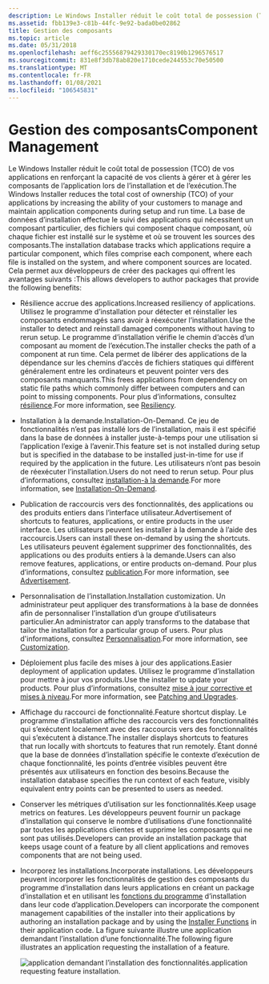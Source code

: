 ```yaml
---
description: Le Windows Installer réduit le coût total de possession (TCO) de vos applications en renforçant la capacité de vos clients à gérer et à gérer les composants de l’application lors de l’installation et de l’exécution.
ms.assetid: fbb139e3-c81b-44fc-9e92-bada0be02862
title: Gestion des composants
ms.topic: article
ms.date: 05/31/2018
ms.openlocfilehash: aeff6c25556879429330170ec8190b1296576517
ms.sourcegitcommit: 831e8f3db78ab820e1710cede244553c70e50500
ms.translationtype: MT
ms.contentlocale: fr-FR
ms.lasthandoff: 01/08/2021
ms.locfileid: "106545831"
---
```

# <a name="component-management"></a><span data-ttu-id="45340-103">Gestion des composants</span><span class="sxs-lookup"><span data-stu-id="45340-103">Component Management</span></span>

<span data-ttu-id="45340-104">Le Windows Installer réduit le coût total de possession (TCO) de vos applications en renforçant la capacité de vos clients à gérer et à gérer les composants de l’application lors de l’installation et de l’exécution.</span><span class="sxs-lookup"><span data-stu-id="45340-104">The Windows Installer reduces the total cost of ownership (TCO) of your applications by increasing the ability of your customers to manage and maintain application components during setup and run time.</span></span> <span data-ttu-id="45340-105">La base de données d’installation effectue le suivi des applications qui nécessitent un composant particulier, des fichiers qui composent chaque composant, où chaque fichier est installé sur le système et où se trouvent les sources des composants.</span><span class="sxs-lookup"><span data-stu-id="45340-105">The installation database tracks which applications require a particular component, which files comprise each component, where each file is installed on the system, and where component sources are located.</span></span> <span data-ttu-id="45340-106">Cela permet aux développeurs de créer des packages qui offrent les avantages suivants :</span><span class="sxs-lookup"><span data-stu-id="45340-106">This allows developers to author packages that provide the following benefits:</span></span>

-   <span data-ttu-id="45340-107">Résilience accrue des applications.</span><span class="sxs-lookup"><span data-stu-id="45340-107">Increased resiliency of applications.</span></span> <span data-ttu-id="45340-108">Utilisez le programme d’installation pour détecter et réinstaller les composants endommagés sans avoir à réexécuter l’installation.</span><span class="sxs-lookup"><span data-stu-id="45340-108">Use the installer to detect and reinstall damaged components without having to rerun setup.</span></span> <span data-ttu-id="45340-109">Le programme d’installation vérifie le chemin d’accès d’un composant au moment de l’exécution.</span><span class="sxs-lookup"><span data-stu-id="45340-109">The installer checks the path of a component at run time.</span></span> <span data-ttu-id="45340-110">Cela permet de libérer des applications de la dépendance sur les chemins d’accès de fichiers statiques qui diffèrent généralement entre les ordinateurs et peuvent pointer vers des composants manquants.</span><span class="sxs-lookup"><span data-stu-id="45340-110">This frees applications from dependency on static file paths which commonly differ between computers and can point to missing components.</span></span> <span data-ttu-id="45340-111">Pour plus d’informations, consultez [résilience](resiliency.md).</span><span class="sxs-lookup"><span data-stu-id="45340-111">For more information, see [Resiliency](resiliency.md).</span></span>
-   <span data-ttu-id="45340-112">Installation à la demande.</span><span class="sxs-lookup"><span data-stu-id="45340-112">Installation-On-Demand.</span></span> <span data-ttu-id="45340-113">Ce jeu de fonctionnalités n’est pas installé lors de l’installation, mais il est spécifié dans la base de données à installer juste-à-temps pour une utilisation si l’application l’exige à l’avenir.</span><span class="sxs-lookup"><span data-stu-id="45340-113">This feature set is not installed during setup but is specified in the database to be installed just-in-time for use if required by the application in the future.</span></span> <span data-ttu-id="45340-114">Les utilisateurs n’ont pas besoin de réexécuter l’installation.</span><span class="sxs-lookup"><span data-stu-id="45340-114">Users do not need to rerun setup.</span></span> <span data-ttu-id="45340-115">Pour plus d’informations, consultez [installation-à la demande](installation-on-demand.md).</span><span class="sxs-lookup"><span data-stu-id="45340-115">For more information, see [Installation-On-Demand](installation-on-demand.md).</span></span>
-   <span data-ttu-id="45340-116">Publication de raccourcis vers des fonctionnalités, des applications ou des produits entiers dans l’interface utilisateur.</span><span class="sxs-lookup"><span data-stu-id="45340-116">Advertisement of shortcuts to features, applications, or entire products in the user interface.</span></span> <span data-ttu-id="45340-117">Les utilisateurs peuvent les installer à la demande à l’aide des raccourcis.</span><span class="sxs-lookup"><span data-stu-id="45340-117">Users can install these on-demand by using the shortcuts.</span></span> <span data-ttu-id="45340-118">Les utilisateurs peuvent également supprimer des fonctionnalités, des applications ou des produits entiers à la demande.</span><span class="sxs-lookup"><span data-stu-id="45340-118">Users can also remove features, applications, or entire products on-demand.</span></span> <span data-ttu-id="45340-119">Pour plus d’informations, consultez [publication](advertisement.md).</span><span class="sxs-lookup"><span data-stu-id="45340-119">For more information, see [Advertisement](advertisement.md).</span></span>
-   <span data-ttu-id="45340-120">Personnalisation de l’installation.</span><span class="sxs-lookup"><span data-stu-id="45340-120">Installation customization.</span></span> <span data-ttu-id="45340-121">Un administrateur peut appliquer des transformations à la base de données afin de personnaliser l’installation d’un groupe d’utilisateurs particulier.</span><span class="sxs-lookup"><span data-stu-id="45340-121">An administrator can apply transforms to the database that tailor the installation for a particular group of users.</span></span> <span data-ttu-id="45340-122">Pour plus d'informations, consultez [Personnalisation](customization.md).</span><span class="sxs-lookup"><span data-stu-id="45340-122">For more information, see [Customization](customization.md).</span></span>
-   <span data-ttu-id="45340-123">Déploiement plus facile des mises à jour des applications.</span><span class="sxs-lookup"><span data-stu-id="45340-123">Easier deployment of application updates.</span></span> <span data-ttu-id="45340-124">Utilisez le programme d’installation pour mettre à jour vos produits.</span><span class="sxs-lookup"><span data-stu-id="45340-124">Use the installer to update your products.</span></span> <span data-ttu-id="45340-125">Pour plus d’informations, consultez [mise à jour corrective et mises à niveau](patching-and-upgrades.md).</span><span class="sxs-lookup"><span data-stu-id="45340-125">For more information, see [Patching and Upgrades](patching-and-upgrades.md).</span></span>
-   <span data-ttu-id="45340-126">Affichage du raccourci de fonctionnalité.</span><span class="sxs-lookup"><span data-stu-id="45340-126">Feature shortcut display.</span></span> <span data-ttu-id="45340-127">Le programme d’installation affiche des raccourcis vers des fonctionnalités qui s’exécutent localement avec des raccourcis vers des fonctionnalités qui s’exécutent à distance.</span><span class="sxs-lookup"><span data-stu-id="45340-127">The installer displays shortcuts to features that run locally with shortcuts to features that run remotely.</span></span> <span data-ttu-id="45340-128">Étant donné que la base de données d’installation spécifie le contexte d’exécution de chaque fonctionnalité, les points d’entrée visibles peuvent être présentés aux utilisateurs en fonction des besoins.</span><span class="sxs-lookup"><span data-stu-id="45340-128">Because the installation database specifies the run context of each feature, visibly equivalent entry points can be presented to users as needed.</span></span>
-   <span data-ttu-id="45340-129">Conserver les métriques d’utilisation sur les fonctionnalités.</span><span class="sxs-lookup"><span data-stu-id="45340-129">Keep usage metrics on features.</span></span> <span data-ttu-id="45340-130">Les développeurs peuvent fournir un package d’installation qui conserve le nombre d’utilisations d’une fonctionnalité par toutes les applications clientes et supprime les composants qui ne sont pas utilisés.</span><span class="sxs-lookup"><span data-stu-id="45340-130">Developers can provide an installation package that keeps usage count of a feature by all client applications and removes components that are not being used.</span></span>
-   <span data-ttu-id="45340-131">Incorporez les installations.</span><span class="sxs-lookup"><span data-stu-id="45340-131">Incorporate installations.</span></span> <span data-ttu-id="45340-132">Les développeurs peuvent incorporer les fonctionnalités de gestion des composants du programme d’installation dans leurs applications en créant un package d’installation et en utilisant les [fonctions du programme](installer-functions.md) d’installation dans leur code d’application.</span><span class="sxs-lookup"><span data-stu-id="45340-132">Developers can incorporate the component management capabilities of the installer into their applications by authoring an installation package and by using the [Installer Functions](installer-functions.md) in their application code.</span></span> <span data-ttu-id="45340-133">La figure suivante illustre une application demandant l’installation d’une fonctionnalité.</span><span class="sxs-lookup"><span data-stu-id="45340-133">The following figure illustrates an application requesting the installation of a feature.</span></span>

    ![<span data-ttu-id="45340-134">application demandant l’installation des fonctionnalités.</span><span class="sxs-lookup"><span data-stu-id="45340-134">application requesting feature installation.</span></span> ](images/over1.png)

 

 



